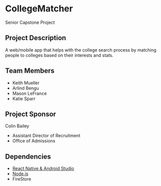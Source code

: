 # CollegeMatcher

Senior Capstone Project

## Project Description

A web/mobile app that helps with the college search process by matching people to colleges based on their interests and stats.

## Team Members

- Keith Mueller
- Arlind Bengu
- Mason LeFrance
- Katie Sparr

## Project Sponsor

Colin Bailey

- Assistant Director of Recruitment
- Office of Admissions

## Dependencies

- [React Native & Android Studio](https://reactnative.dev/docs/set-up-your-environment?platform=android)
- [Node.js](https://nodejs.org/en/download/prebuilt-installer/current)
- FireStore
